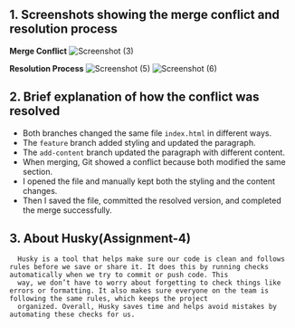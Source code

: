 ## 1. Screenshots showing the merge conflict and resolution process
   **Merge Conflict**
   ![Screenshot (3)](https://github.com/user-attachments/assets/b642e96d-f6c3-4295-b9cb-e51d93503b65)

   **Resolution Process**
   ![Screenshot (5)](https://github.com/user-attachments/assets/5a245022-7ca7-4fe7-ac54-cd18d55d76ca)
   ![Screenshot (6)](https://github.com/user-attachments/assets/da6285e3-5d15-4931-a31c-2329fbf04641)

## 2. Brief explanation of how the conflict was resolved

- Both branches changed the same file `index.html` in different ways.  
- The `feature` branch added styling and updated the paragraph.  
- The `add-content` branch updated the paragraph with different content.  
- When merging, Git showed a conflict because both modified the same section.  
- I opened the file and manually kept both the styling and the content changes.  
- Then I saved the file, committed the resolved version, and completed the merge successfully.

## 3. About Husky(Assignment-4)
      Husky is a tool that helps make sure our code is clean and follows rules before we save or share it. It does this by running checks automatically when we try to commit or push code. This 
      way, we don’t have to worry about forgetting to check things like errors or formatting. It also makes sure everyone on the team is following the same rules, which keeps the project 
      organized. Overall, Husky saves time and helps avoid mistakes by automating these checks for us.
